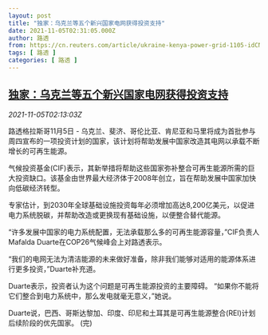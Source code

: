 ```yaml
---
layout: post
title: "独家：乌克兰等五个新兴国家电网获得投资支持"
date: 2021-11-05T02:31:05.000Z
author: 路透
from: https://cn.reuters.com/article/ukraine-kenya-power-grid-1105-idCNKBS2HQ05B
tags: [ 路透 ]
categories: [ 路透 ]
---
```

<!--1636079465000-->
[独家：乌克兰等五个新兴国家电网获得投资支持](https://cn.reuters.com/article/ukraine-kenya-power-grid-1105-idCNKBS2HQ05B)
------

<div>
<div><i>2021-11-05T02:13:03Z</i></div><p>路透格拉斯哥11月5日 - 乌克兰、斐济、哥伦比亚、肯尼亚和马里将成为首批参与周四宣布的一项投资计划的国家，该计划将帮助发展中国家改造其电网以承载不断增长的可再生能源。</p><p>气候投资基金(CIF)表示，其新举措将帮助这些国家弥补整合可再生能源所需的巨大投资缺口。该基金由世界最大经济体于2008年创立，旨在帮助发展中国家加快向低碳经济转型。</p><p>专家估计，到2030年全球基础设施投资每年必须增加高达8,200亿美元，以促进电力系统脱碳，并帮助改造或更换现有基础设施，以便整合替代能源。</p><p>“许多发展中国家的电力系统配置，无法承载那么多的可再生能源容量，”CIF负责人Mafalda Duarte在COP26气候峰会上对路透表示。</p><p>“我们的电网无法为清洁能源的未来做好准备，除非我们能够对适用的能源体系进行更多投资，”Duarte补充道。</p><p>Duarte表示，投资者认为这个问题是可再生能源投资的主要障碍。 “如果你不能将它们整合到电力系统中，那么发电就毫无意义，”她说。</p><p>Duarte说，巴西、哥斯达黎加、印度、印尼和土耳其是可再生能源整合(REI)计划后续阶段的优先国家。 (完)</p>
</div>

